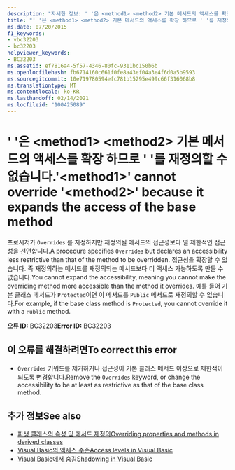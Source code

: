 ```yaml
---
description: "자세한 정보: ' '은 <method1> <method2> 기본 메서드의 액세스를 확장 하기 때문에 ' '를 재정의할 수 없습니다."
title: "' '은 <method1> <method2> 기본 메서드의 액세스를 확장 하므로 ' '를 재정의할 수 없습니다."
ms.date: 07/20/2015
f1_keywords:
- vbc32203
- bc32203
helpviewer_keywords:
- BC32203
ms.assetid: ef7816a4-5f57-4346-80fc-9311bc150b6b
ms.openlocfilehash: fb6714160c661f0fe8a43ef04a3e4f6d0a5b9593
ms.sourcegitcommit: 10e719780594efc781b15295e499c66f316068b8
ms.translationtype: MT
ms.contentlocale: ko-KR
ms.lasthandoff: 02/14/2021
ms.locfileid: "100425089"
---
```

# <a name="method1-cannot-override-method2-because-it-expands-the-access-of-the-base-method"></a><span data-ttu-id="61447-103">' '은 \<method1> \<method2> 기본 메서드의 액세스를 확장 하므로 ' '를 재정의할 수 없습니다.</span><span class="sxs-lookup"><span data-stu-id="61447-103">'\<method1>' cannot override '\<method2>' because it expands the access of the base method</span></span>

<span data-ttu-id="61447-104">프로시저가 `Overrides` 를 지정하지만 재정의될 메서드의 접근성보다 덜 제한적인 접근성을 선언합니다.</span><span class="sxs-lookup"><span data-stu-id="61447-104">A procedure specifies `Overrides` but declares an accessibility less restrictive than that of the method to be overridden.</span></span> <span data-ttu-id="61447-105">접근성을 확장할 수 없습니다. 즉 재정의하는 메서드를 재정의되는 메서드보다 더 액세스 가능하도록 만들 수 없습니다.</span><span class="sxs-lookup"><span data-stu-id="61447-105">You cannot expand the accessibility, meaning you cannot make the overriding method more accessible than the method it overrides.</span></span> <span data-ttu-id="61447-106">예를 들어 기본 클래스 메서드가 `Protected`이면 이 메서드를 `Public` 메서드로 재정의할 수 없습니다.</span><span class="sxs-lookup"><span data-stu-id="61447-106">For example, if the base class method is `Protected`, you cannot override it with a `Public` method.</span></span>  
  
 <span data-ttu-id="61447-107">**오류 ID:** BC32203</span><span class="sxs-lookup"><span data-stu-id="61447-107">**Error ID:** BC32203</span></span>  
  
## <a name="to-correct-this-error"></a><span data-ttu-id="61447-108">이 오류를 해결하려면</span><span class="sxs-lookup"><span data-stu-id="61447-108">To correct this error</span></span>  
  
- <span data-ttu-id="61447-109">`Overrides` 키워드를 제거하거나 접근성이 기본 클래스 메서드 이상으로 제한적이 되도록 변경합니다.</span><span class="sxs-lookup"><span data-stu-id="61447-109">Remove the `Overrides` keyword, or change the accessibility to be at least as restrictive as that of the base class method.</span></span>  
  
## <a name="see-also"></a><span data-ttu-id="61447-110">추가 정보</span><span class="sxs-lookup"><span data-stu-id="61447-110">See also</span></span>

- [<span data-ttu-id="61447-111">파생 클래스의 속성 및 메서드 재정의</span><span class="sxs-lookup"><span data-stu-id="61447-111">Overriding properties and methods in derived classes</span></span>](../programming-guide/language-features/objects-and-classes/inheritance-basics.md#overriding-properties-and-methods-in-derived-classes)
- [<span data-ttu-id="61447-112">Visual Basic의 액세스 수준</span><span class="sxs-lookup"><span data-stu-id="61447-112">Access levels in Visual Basic</span></span>](../programming-guide/language-features/declared-elements/access-levels.md)
- [<span data-ttu-id="61447-113">Visual Basic에서 숨김</span><span class="sxs-lookup"><span data-stu-id="61447-113">Shadowing in Visual Basic</span></span>](../programming-guide/language-features/declared-elements/shadowing.md)
